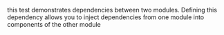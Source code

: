 this test demonstrates dependencies between two modules. 
Defining this dependency allows you to inject dependencies from one module into components of the other module
